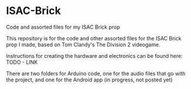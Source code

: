 # ISAC-Brick
Code and assorted files for my ISAC Brick prop


This repository is for the code and other assorted files for the ISAC Brick prop I made, based on Tom Clandy's The Division 2 videogame.  

Instructions for creating the hardware and electronics can be found here:
TODO - LINK

There are two folders for Arduino code, one for the audio files that go with the project, and one for the Android app (in progress, not posted yet)
